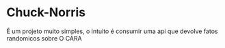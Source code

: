 # Chuck-Norris
É um projeto muito simples, o intuito é consumir uma api que devolve fatos randomicos sobre O CARA
